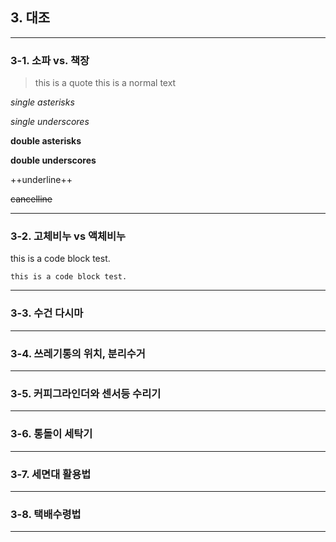 ## 3. 대조
---------------------------------------

### 3-1. 소파 vs. 책장 <a id ="3-1"></a>
> this is a quote
this is a normal text

*single asterisks*

_single underscores_

**double asterisks**

__double underscores__

++underline++

~~cancelline~~
 
---------------------------------------

### 3-2. 고체비누 vs 액체비누 <a id ="3-2"></a>


  this is a code block test. 
  
``` this is a code block test. ``` 

---------------------------------------

### 3-3. 수건 다시마

---------------------------------------

### 3-4. 쓰레기통의 위치, 분리수거

---------------------------------------

### 3-5. 커피그라인더와 센서등 수리기

---------------------------------------

### 3-6. 통돌이 세탁기

---------------------------------------

### 3-7. 세면대 활용법

---------------------------------------

### 3-8. 택배수령법

---------------------------------------
